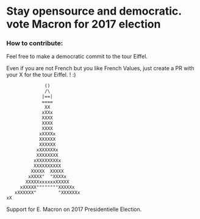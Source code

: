 # Stay opensource and democratic. vote Macron for 2017 election

### How to contribute: 
Feel free to make a democratic commit to the tour Eiffel. 

Even if you are not French but you like French Values, just create a PR with your X for the tour Eiffel. ! :)

```console
              ()
              /\
             |==|
             ====
              XX
             xXXx
             XXXX
             XXXX
             XXXX
            xXXXXx
            XXXXXX
            XXXXXX
           xXXXXXXx
           XXXXXXXX
          xXXXXXXXXx
          XXXXXXXXXX
         XXXXX  XXXXX
        xXXXX"  "XXXXx
       XXXXXxxxxxxXXXXX
     xXXXXX""""""""XXXXXx
   xXXXXXX"        "XXXXXXx
xX
```
Support for E. Macron on 2017 Presidentielle Election.
